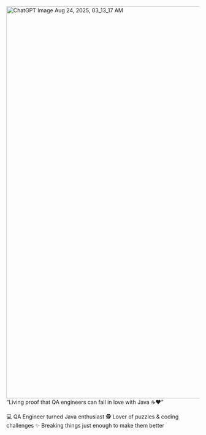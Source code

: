 <img width="1536" height="1024" alt="ChatGPT Image Aug 24, 2025, 03_13_17 AM" src="https://github.com/user-attachments/assets/aeffa8f8-5d7b-4139-a2e3-93ce7144213a" />
“Living proof that QA engineers can fall in love with Java ☕❤️”

💻 QA Engineer turned Java enthusiast
🕵️ Lover of puzzles & coding challenges
✨ Breaking things just enough to make them better

